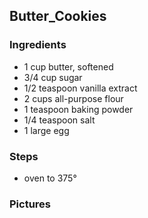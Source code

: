 ## Butter_Cookies

### Ingredients
- 1 cup butter, softened
- 3/4 cup sugar
- 1/2 teaspoon vanilla extract
- 2 cups all-purpose flour
- 1 teaspoon baking powder
- 1/4 teaspoon salt
- 1 large egg 

### Steps 
- oven to 375°


### Pictures

